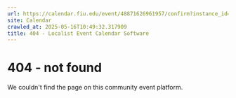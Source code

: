 ```yaml
---
url: https://calendar.fiu.edu/event/48871626961957/confirm?instance_id=48871626962982&return=https%3A%2F%2Fcalendar.fiu.edu%2Fcalendar
site: Calendar
crawled_at: 2025-05-16T10:49:32.317909
title: 404 - Localist Event Calendar Software
---
```


# 404 - not found
We couldn't find the page on this community event platform.
